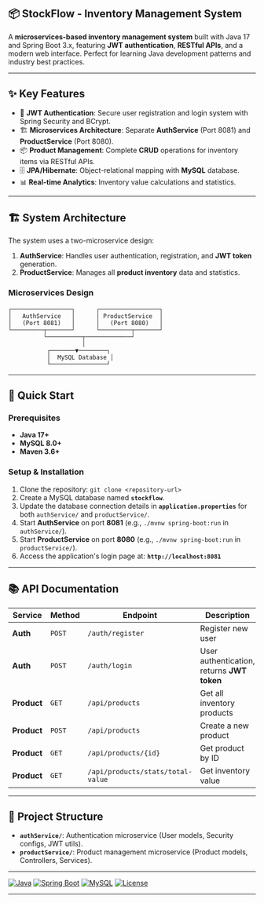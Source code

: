 ## 📦 StockFlow - Inventory Management System

A **microservices-based inventory management system** built with Java 17 and Spring Boot 3.x, featuring **JWT authentication**, **RESTful APIs**, and a modern web interface. Perfect for learning Java development patterns and industry best practices.

-----

## ✨ Key Features

  * 🔐 **JWT Authentication**: Secure user registration and login system with Spring Security and BCrypt.
  * 🏗️ **Microservices Architecture**: Separate **AuthService** (Port 8081) and **ProductService** (Port 8080).
  * 📦 **Product Management**: Complete **CRUD** operations for inventory items via RESTful APIs.
  * 🗄️ **JPA/Hibernate**: Object-relational mapping with **MySQL** database.
  * 📊 **Real-time Analytics**: Inventory value calculations and statistics.

-----

## 🏗️ System Architecture

The system uses a two-microservice design:

1.  **AuthService**: Handles user authentication, registration, and **JWT token** generation.
2.  **ProductService**: Manages all **product inventory** data and statistics.

### Microservices Design

```
┌─────────────────┐      ┌─────────────────┐
│   AuthService   │      │ ProductService  │
│   (Port 8081)   │      │   (Port 8080)   │
└─────────┬───────┘      └─────────┬───────┘
          └──────────┬─────────────┘
                     │
           ┌───────▼────────┐
           │  MySQL Database │
           └────────────────┘
```

-----

## 🚀 Quick Start

### Prerequisites

  - **Java 17+**
  - **MySQL 8.0+**
  - **Maven 3.6+**

### Setup & Installation

1.  Clone the repository: `git clone <repository-url>`
2.  Create a MySQL database named **`stockflow`**.
3.  Update the database connection details in **`application.properties`** for both `authService/` and `productService/`.
4.  Start **AuthService** on port **8081** (e.g., `./mvnw spring-boot:run` in `authService/`).
5.  Start **ProductService** on port **8080** (e.g., `./mvnw spring-boot:run` in `productService/`).
6.  Access the application's login page at: **`http://localhost:8081`**

-----

## 📚 API Documentation

| Service | Method | Endpoint | Description | Security |
|---------|--------|----------|-------------|----------|
| **Auth** | `POST` | `/auth/register` | Register new user | Public |
| **Auth** | `POST` | `/auth/login` | User authentication, returns **JWT token** | Public |
| **Product**| `GET` | `/api/products` | Get all inventory products | Requires **JWT** |
| **Product**| `POST` | `/api/products` | Create a new product | Requires **JWT** |
| **Product**| `GET` | `/api/products/{id}` | Get product by ID | Requires **JWT** |
| **Product**| `GET` | `/api/products/stats/total-value` | Get inventory value | Requires **JWT** |

-----

## 📁 Project Structure

  * **`authService/`**: Authentication microservice (User models, Security configs, JWT utils).
  * **`productService/`**: Product management microservice (Product models, Controllers, Services).

-----

[![Java](https://img.shields.io/badge/Java-17+-orange?style=flat&logo=openjdk)](https://openjdk.java.net/)
[![Spring Boot](https://img.shields.io/badge/Spring%20Boot-3.2.12-green?style=flat&logo=springboot)](https://spring.io/projects/spring-boot)
[![MySQL](https://img.shields.io/badge/MySQL-8.0+-blue?style=flat&logo=mysql)](https://www.mysql.com/)
[![License](https://img.shields.io/badge/License-MIT-yellow.svg)](LICENSE)

-----
